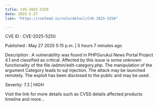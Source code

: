 ```yaml
---
title: CVE-2025-5250
date: 2025-5-27
lien: "https://cvefeed.io/vuln/detail/CVE-2025-5250"

---
```


CVE ID : CVE-2025-5250

Published :  May 27
2025
5:15 p.m. | 5 hours
7 minutes ago

Description : A vulnerability was found in PHPGurukul News Portal Project 4.1 and classified as critical. Affected by this issue is some unknown functionality of the file /admin/edit-category.php. The manipulation of the argument Category leads to sql injection. The attack may be launched remotely. The exploit has been disclosed to the public and may be used.

Severity: 7.3 | HIGH

Visit the link for more details
such as CVSS details
affected products
timeline
and more...
